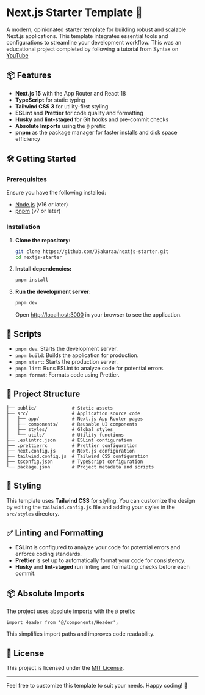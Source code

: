 # Next.js Starter Template 🚀

A modern, opinionated starter template for building robust and scalable Next.js applications. This template integrates essential tools and configurations to streamline your development workflow. This was an educational project completed by following a tutorial from Syntax on [YouTube](https://www.youtube.com/watch?v=dLRKV-bajS4&t)

## 📦 Features

- **Next.js 15** with the App Router and React 18
- **TypeScript** for static typing
- **Tailwind CSS 3** for utility-first styling
- **ESLint** and **Prettier** for code quality and formatting
- **Husky** and **lint-staged** for Git hooks and pre-commit checks
- **Absolute Imports** using the `@` prefix
- **pnpm** as the package manager for faster installs and disk space efficiency

## 🛠️ Getting Started

### Prerequisites

Ensure you have the following installed:

- [Node.js](https://nodejs.org/) (v16 or later)
- [pnpm](https://pnpm.io/) (v7 or later)

### Installation

1. **Clone the repository:**

   ```bash
   git clone https://github.com/JSakuraa/nextjs-starter.git
   cd nextjs-starter
   ```

2. **Install dependencies:**

   ```bash
   pnpm install
   ```

3. **Run the development server:**

   ```bash
   pnpm dev
   ```

   Open [http://localhost:3000](http://localhost:3000) in your browser to see the application.

## 🧪 Scripts

- `pnpm dev`: Starts the development server.
- `pnpm build`: Builds the application for production.
- `pnpm start`: Starts the production server.
- `pnpm lint`: Runs ESLint to analyze code for potential errors.
- `pnpm format`: Formats code using Prettier.

## 📁 Project Structure

```
├── public/             # Static assets
├── src/                # Application source code
│   ├── app/            # Next.js App Router pages
│   ├── components/     # Reusable UI components
│   ├── styles/         # Global styles
│   └── utils/          # Utility functions
├── .eslintrc.json      # ESLint configuration
├── .prettierrc         # Prettier configuration
├── next.config.js      # Next.js configuration
├── tailwind.config.js  # Tailwind CSS configuration
├── tsconfig.json       # TypeScript configuration
└── package.json        # Project metadata and scripts
```

## 🎨 Styling

This template uses **Tailwind CSS** for styling. You can customize the design by editing the `tailwind.config.js` file and adding your styles in the `src/styles` directory.

## ✅ Linting and Formatting

- **ESLint** is configured to analyze your code for potential errors and enforce coding standards.
- **Prettier** is set up to automatically format your code for consistency.
- **Husky** and **lint-staged** run linting and formatting checks before each commit.

## 📦 Absolute Imports

The project uses absolute imports with the `@` prefix:

```tsx
import Header from '@/components/Header';
```

This simplifies import paths and improves code readability.

## 📄 License

This project is licensed under the [MIT License](LICENSE).

---

Feel free to customize this template to suit your needs. Happy coding! 🎉
```
